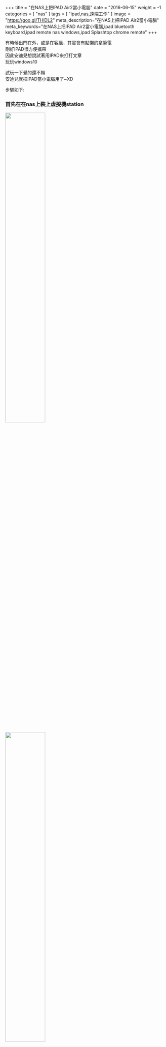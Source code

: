 +++
title = "在NAS上把IPAD Air2當小電腦"
date = "2016-06-15"
weight = -1
categories = [ "nas" ]
tags = [ "ipad,nas,遠端工作" ]
image = "https://goo.gl/THlDL2"
meta_description="在NAS上把IPAD Air2當小電腦"
meta_keywords="在NAS上把IPAD Air2當小電腦,ipad bluetooth keyboard,ipad remote nas windows,ipad Splashtop chrome remote"
+++

有時候出門在外，或是在客廰，其實會有點懶的拿筆電  
剛好IPAD很方便攜帶    
因此安迪兒想說試著用IPAD來打打文章  
玩玩windows10  

試玩一下覺的還不賴  
安迪兒就把IPAD當小電腦用了~XD      

步驟如下:  
### 首先在在nas上裝上虛擬機station  
<img src="https://goo.gl/kxiAbE" width="50%">   <img src="https://goo.gl/n0Xrpt" width="50%">  

##### 設定網路卡    
<img src="https://goo.gl/07ZWOM " width="50%">

##### 建立機器    
<img src="https://goo.gl/snmRWz" width="50%">
<img src="https://goo.gl/lT73Bi" width="50%">  

##### 設定windows10  
裝完後可以先使用安裝時設定的vnc網頁連線進去  
<img src="https://goo.gl/NYQsvg" width="50%">  
<img src="https://goo.gl/zaGvSD" width="50%">  

##### 設定遠端連線   
安迪兒大約試了一下連線軟體
splashtop、teamviewer、chrome remote desktop、微軟原生的Remote Desktop  
最後的習慣是  
在家時用splashtop(較方便)  
出門在咖啡廰時用Chrome遠端連線(google帳號認證安全性較高)  
<img src="https://goo.gl/ReLjzJ" width="50%">  
<img src="https://goo.gl/OwXtmI" width="50%">

安迪兒這邊用chrome的遠端連線  
<img src="https://goo.gl/BeYt28" width="50%">  

#### 讓IPAD和藍芽鍵盤連線  
順利的話，再加上遠端連線  
應該就可以在上面打打字  
看看word、網頁之類的  
<img src="https://goo.gl/crKJRO" width="50%"><img src="https://goo.gl/Ax9qMc" width="50%">  
<img src="https://goo.gl/9C7LNo" width="50%"><img src="https://goo.gl/v3LeLL" width="50%">  

#### 滑鼠呢?  
大家都知道的IPAD不支援滑鼠    
除非JB安裝第三方相關藍芽套件   

這時好的遠端軟體就很重要了  
一般大多是用手指直接當滑鼠點   

在自家的話，安迪兒是NAS上外接USB滑鼠  
然後把USB設定給裡面windows10

設定好後滑鼠移動，遠端桌面裡的指標也會跟著移動  
感覺有慢一些些，不過還ok啦有像在用滑鼠的fu  
用NAS上的虛擬機這類需求都超方便的~XD  
<img src="https://goo.gl/THlDL2" width="50%">


因為在NAS上，其實win10不用理會它  
不用特別關機，放著就可以了  
在家或在外面IPAD隨時透過連線  
就馬上連回來使用了    

不用再帶筆電出門，整個就還蠻方便的~  
(IPAD PRO應該更大更好用吧)  
(本篇文章是在IPAD上完成的~XD)  
以上!收工嘍~  
